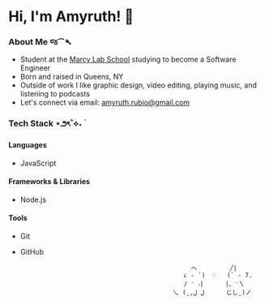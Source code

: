 # Hi, I'm Amyruth! 👋

### About Me જ⁀➴
- Student at the [Marcy Lab School](https://www.marcylabschool.org/) studying to become a Software Engineer
- Born and raised in Queens, NY
- Outside of work I like graphic design, video editing, playing music, and listening to podcasts
- Let's connect via email: amyruth.rubio@gmail.com

### Tech Stack ⋆౨ৎ˚⟡˖ ࣪

#### Languages
- JavaScript

#### Frameworks & Libraries
- Node.js

#### Tools
- Git
- GitHub


                                                     へ         ╱| 
                                                   ૮ - ՛)  ♡   (` - 7.   
                                                   / ⁻ ៸|      |、⁻〵
                                                乀 (ˍ,ل ل      じしˍ)ノ        